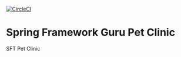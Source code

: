 [![CircleCI](https://circleci.com/gh/Comprehensher/sfg-pet-clinic/tree/main.svg?style=svg)](https://circleci.com/gh/Comprehensher/sfg-pet-clinic/tree/main)

# Spring Framework Guru Pet Clinic

SFT Pet Clinic


